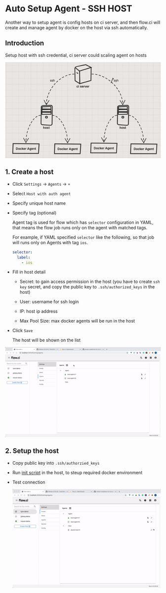 # Auto Setup Agent - SSH HOST

Another way to setup agent is config hosts on ci server, and then flow.ci will create and manage agent by docker on the host via ssh automatically.

## Introduction

Setup host with ssh credential, ci server could scaling agent on hosts

![ssh host structure](./img/ssh_host_structure.png)

## 1. Create a host

* Click `Settings` -> `Agents` -> `+`
* Select `Host with auth agent`
* Specify unique host name
* Specify tag (optional)

    Agent tag is used for flow which has `selector` configuration in YAML, that means the flow job runs only on the agent with matched tags.

    For example, if YAML specified `selector` like the following, so that job will runs only on Agents with tag `ios`.

    ```yaml
    selector:
      label:
        - ios
    ```

* Fill in host detail
  * Secret: to gain access permission in the host (you have to create `ssh key` secret, and copy the public key to `.ssh/authorized_keys` in the host)

  * User: username for ssh login

  * IP: host ip address

  * Max Pool Size: max docker agents will be run in the host

* Click `Save`

    The host will be shown on the list

![how to create host](./img/create_host.gif)

## 2. Setup the host

* Copy public key into `.ssh/authorzied_keys`

* Run [init script](https://github.com/FlowCI/docker-install/blob/master/host-init.sh) in the host, to steup required docker environment

* Test connection

  ![test host](./img/test_host.gif)
